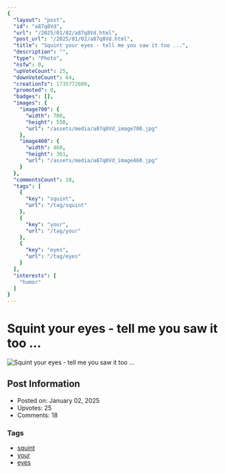```yaml
---
{
  "layout": "post",
  "id": "a87q8Vd",
  "url": "/2025/01/02/a87q8Vd.html",
  "post_url": "/2025/01/02/a87q8Vd.html",
  "title": "Squint your eyes - tell me you saw it too ...",
  "description": "",
  "type": "Photo",
  "nsfw": 0,
  "upVoteCount": 25,
  "downVoteCount": 64,
  "creationTs": 1735772609,
  "promoted": 0,
  "badges": [],
  "images": {
    "image700": {
      "width": 700,
      "height": 550,
      "url": "/assets/media/a87q8Vd_image700.jpg"
    },
    "image460": {
      "width": 460,
      "height": 361,
      "url": "/assets/media/a87q8Vd_image460.jpg"
    }
  },
  "commentsCount": 18,
  "tags": [
    {
      "key": "squint",
      "url": "/tag/squint"
    },
    {
      "key": "your",
      "url": "/tag/your"
    },
    {
      "key": "eyes",
      "url": "/tag/eyes"
    }
  ],
  "interests": [
    "humor"
  ]
}
---
```


# Squint your eyes - tell me you saw it too ...

![Squint your eyes - tell me you saw it too ...](/assets/media/a87q8Vd_image700.jpg)

## Post Information

- Posted on: January 02, 2025
- Upvotes: 25
- Comments: 18

### Tags

- [squint](/tag/squint)
- [your](/tag/your)
- [eyes](/tag/eyes)
